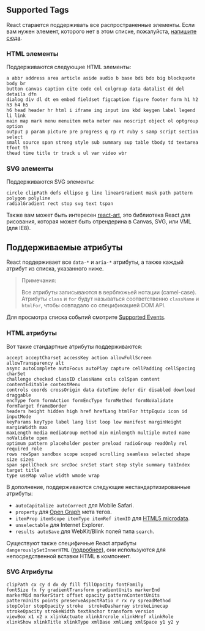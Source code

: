 ## Supported Tags

React старается поддерживать все распространенные элементы. Если вам нужен элемент, которого нет в этом списке, пожалуйста, [напишите сюда](https://github.com/facebook/react/issues/new).

### HTML элементы

Поддерживаются следующие HTML элементы:

```
a abbr address area article aside audio b base bdi bdo big blockquote body br
button canvas caption cite code col colgroup data datalist dd del details dfn
dialog div dl dt em embed fieldset figcaption figure footer form h1 h2 h3 h4 h5
h6 head header hr html i iframe img input ins kbd keygen label legend li link
main map mark menu menuitem meta meter nav noscript object ol optgroup option
output p param picture pre progress q rp rt ruby s samp script section select
small source span strong style sub summary sup table tbody td textarea tfoot th
thead time title tr track u ul var video wbr
```

### SVG элементы

Поддерживаются SVG элементы:

```
circle clipPath defs ellipse g line linearGradient mask path pattern polygon polyline
radialGradient rect stop svg text tspan
```

Также вам может быть интересен [react-art](https://github.com/facebook/react-art), это библиотека React для рисования, которая может быть отрендерина в Canvas, SVG, или VML (для IE8).


## Поддерживаемые атрибуты

React поддерживает все `data-*` и `aria-*` атрибуты, а также каждый атрибут из списка, указанного ниже.

> Примечания:
>
> Все атрибуты записываются в верблюжьей нотации (camel-case). Атрибуты `class` и `for` будут называться соответственно `className` и `htmlFor`, чтобы совпадало со спецификацией DOM API.

Для просмотра списка событий смотрите [Supported Events](/react/docs/events.html).

### HTML атрибуты

Вот такие стандартные атрибуты поддерживаются:

```
accept acceptCharset accessKey action allowFullScreen allowTransparency alt
async autoComplete autoFocus autoPlay capture cellPadding cellSpacing charSet
challenge checked classID className cols colSpan content contentEditable contextMenu
controls coords crossOrigin data dateTime defer dir disabled download draggable
encType form formAction formEncType formMethod formNoValidate formTarget frameBorder
headers height hidden high href hrefLang htmlFor httpEquiv icon id inputMode
keyParams keyType label lang list loop low manifest marginHeight marginWidth max
maxLength media mediaGroup method min minlength multiple muted name noValidate open
optimum pattern placeholder poster preload radioGroup readOnly rel required role
rows rowSpan sandbox scope scoped scrolling seamless selected shape size sizes
span spellCheck src srcDoc srcSet start step style summary tabIndex target title
type useMap value width wmode wrap
```

В дополнение, поддерживаются следующие нестандартизированные атрибуты:

- `autoCapitalize autoCorrect` для Mobile Safari.
- `property` для [Open Graph](http://ogp.me/) мета тегов.
- `itemProp itemScope itemType itemRef itemID` для [HTML5 microdata](http://schema.org/docs/gs.html).
- `unselectable` для Internet Explorer.
- `results autoSave` для WebKit/Blink полей типа `search`.

Существуют также специфичные React атрибуты `dangerouslySetInnerHTML` ([подробнее](/react/docs/special-non-dom-attributes.html)), они используются для непосредственной вставки HTML в компонент.

### SVG Атрибуты

```
clipPath cx cy d dx dy fill fillOpacity fontFamily
fontSize fx fy gradientTransform gradientUnits markerEnd
markerMid markerStart offset opacity patternContentUnits
patternUnits points preserveAspectRatio r rx ry spreadMethod
stopColor stopOpacity stroke  strokeDasharray strokeLinecap
strokeOpacity strokeWidth textAnchor transform version
viewBox x1 x2 x xlinkActuate xlinkArcrole xlinkHref xlinkRole
xlinkShow xlinkTitle xlinkType xmlBase xmlLang xmlSpace y1 y2 y
```
